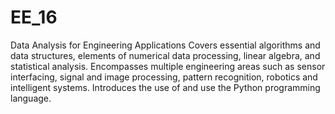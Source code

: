 # EE_16
Data Analysis for Engineering Applications
Covers essential algorithms and data structures, elements of numerical data processing, linear algebra, and 
statistical analysis. Encompasses multiple engineering areas such as sensor interfacing, signal and image processing, pattern recognition, robotics and intelligent systems. Introduces the use of and use the Python programming language.
